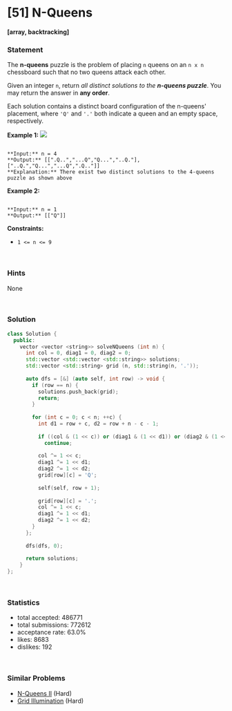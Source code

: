 # [51] N-Queens

**[array, backtracking]**

### Statement

The **n-queens** puzzle is the problem of placing `n` queens on an `n x n` chessboard such that no two queens attack each other.

Given an integer `n`, return *all distinct solutions to the **n-queens puzzle***. You may return the answer in **any order**.

Each solution contains a distinct board configuration of the n-queens' placement, where `'Q'` and `'.'` both indicate a queen and an empty space, respectively.


**Example 1:**
![](https://assets.leetcode.com/uploads/2020/11/13/queens.jpg)

```

**Input:** n = 4
**Output:** [[".Q..","...Q","Q...","..Q."],["..Q.","Q...","...Q",".Q.."]]
**Explanation:** There exist two distinct solutions to the 4-queens puzzle as shown above

```

**Example 2:**

```

**Input:** n = 1
**Output:** [["Q"]]

```

**Constraints:**
* `1 <= n <= 9`


<br>

### Hints

None

<br>

### Solution

```cpp
class Solution {
  public:
    vector <vector <string>> solveNQueens (int n) {
      int col = 0, diag1 = 0, diag2 = 0;
      std::vector <std::vector <std::string>> solutions;
      std::vector <std::string> grid (n, std::string(n, '.'));
      
      auto dfs = [&] (auto self, int row) -> void {
        if (row == n) {
          solutions.push_back(grid);
          return;
        }
        
        for (int c = 0; c < n; ++c) {
          int d1 = row + c, d2 = row + n - c - 1;
          
          if ((col & (1 << c)) or (diag1 & (1 << d1)) or (diag2 & (1 << d2)))
            continue;
          
          col ^= 1 << c;
          diag1 ^= 1 << d1;
          diag2 ^= 1 << d2;
          grid[row][c] = 'Q';
          
          self(self, row + 1);
          
          grid[row][c] = '.';
          col ^= 1 << c;
          diag1 ^= 1 << d1;
          diag2 ^= 1 << d2;
        }
      };
      
      dfs(dfs, 0);
      
      return solutions;
    }
};
```

<br>

### Statistics

- total accepted: 486771
- total submissions: 772612
- acceptance rate: 63.0%
- likes: 8683
- dislikes: 192

<br>

### Similar Problems

- [N-Queens II](https://leetcode.com/problems/n-queens-ii) (Hard)
- [Grid Illumination](https://leetcode.com/problems/grid-illumination) (Hard)
